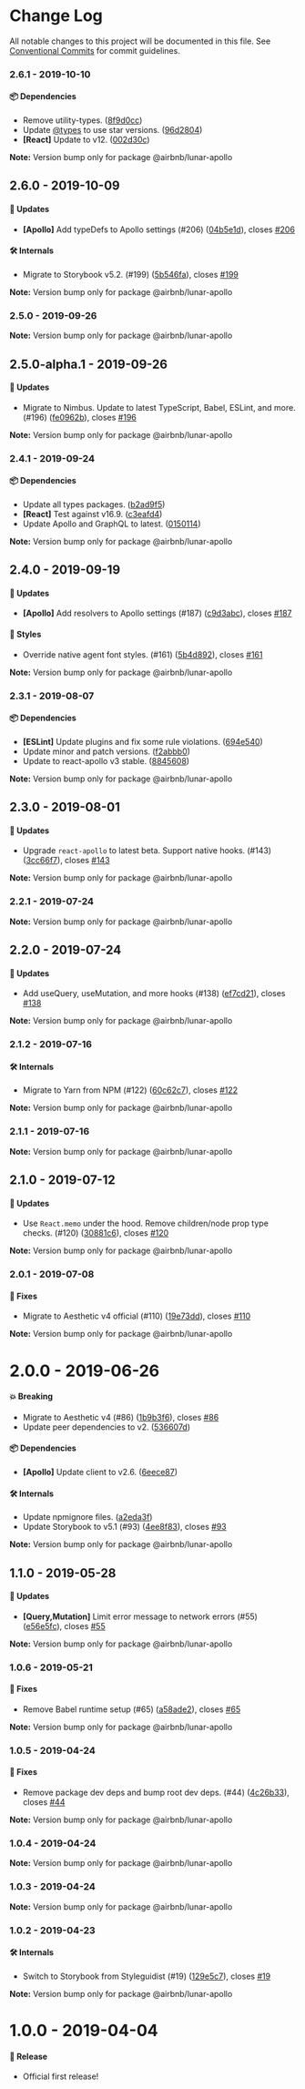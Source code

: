 # Change Log

All notable changes to this project will be documented in this file.
See [Conventional Commits](https://conventionalcommits.org) for commit guidelines.

### 2.6.1 - 2019-10-10

#### 📦 Dependencies

- Remove utility-types. ([8f9d0cc](https://github.com/airbnb/lunar/tree/master/packages/apollo/commit/8f9d0cc))
- Update [@types](https://github.com/types) to use star versions. ([96d2804](https://github.com/airbnb/lunar/tree/master/packages/apollo/commit/96d2804))
- **[React]** Update to v12. ([002d30c](https://github.com/airbnb/lunar/tree/master/packages/apollo/commit/002d30c))

**Note:** Version bump only for package @airbnb/lunar-apollo





## 2.6.0 - 2019-10-09

#### 🚀 Updates

- **[Apollo]** Add typeDefs to Apollo settings (#206) ([04b5e1d](https://github.com/airbnb/lunar/tree/master/packages/apollo/commit/04b5e1d)), closes [#206](https://github.com/airbnb/lunar/tree/master/packages/apollo/issues/206)

#### 🛠 Internals

- Migrate to Storybook v5.2. (#199) ([5b546fa](https://github.com/airbnb/lunar/tree/master/packages/apollo/commit/5b546fa)), closes [#199](https://github.com/airbnb/lunar/tree/master/packages/apollo/issues/199)

**Note:** Version bump only for package @airbnb/lunar-apollo





### 2.5.0 - 2019-09-26

**Note:** Version bump only for package @airbnb/lunar-apollo





## 2.5.0-alpha.1 - 2019-09-26

#### 🚀 Updates

- Migrate to Nimbus. Update to latest TypeScript, Babel, ESLint, and more. (#196) ([fe0962b](https://github.com/airbnb/lunar/tree/master/packages/apollo/commit/fe0962b)), closes [#196](https://github.com/airbnb/lunar/tree/master/packages/apollo/issues/196)

**Note:** Version bump only for package @airbnb/lunar-apollo





### 2.4.1 - 2019-09-24

#### 📦 Dependencies

- Update all types packages. ([b2ad9f5](https://github.com/airbnb/lunar/tree/master/packages/apollo/commit/b2ad9f5))
- **[React]** Test against v16.9. ([c3eafd4](https://github.com/airbnb/lunar/tree/master/packages/apollo/commit/c3eafd4))
- Update Apollo and GraphQL to latest. ([0150114](https://github.com/airbnb/lunar/tree/master/packages/apollo/commit/0150114))

**Note:** Version bump only for package @airbnb/lunar-apollo





## 2.4.0 - 2019-09-19

#### 🚀 Updates

- **[Apollo]** Add resolvers to Apollo settings (#187) ([c9d3abc](https://github.com/airbnb/lunar/tree/master/packages/apollo/commit/c9d3abc)), closes [#187](https://github.com/airbnb/lunar/tree/master/packages/apollo/issues/187)

#### 🎨 Styles

- Override native agent font styles. (#161) ([5b4d892](https://github.com/airbnb/lunar/tree/master/packages/apollo/commit/5b4d892)), closes [#161](https://github.com/airbnb/lunar/tree/master/packages/apollo/issues/161)

**Note:** Version bump only for package @airbnb/lunar-apollo





### 2.3.1 - 2019-08-07

#### 📦 Dependencies

- **[ESLint]** Update plugins and fix some rule violations. ([694e540](https://github.com/airbnb/lunar/tree/master/packages/apollo/commit/694e540))
- Update minor and patch versions. ([f2abbb0](https://github.com/airbnb/lunar/tree/master/packages/apollo/commit/f2abbb0))
- Update to react-apollo v3 stable. ([8845608](https://github.com/airbnb/lunar/tree/master/packages/apollo/commit/8845608))

**Note:** Version bump only for package @airbnb/lunar-apollo





## 2.3.0 - 2019-08-01

#### 🚀 Updates

- Upgrade `react-apollo` to latest beta. Support native hooks. (#143) ([3cc66f7](https://github.com/airbnb/lunar/tree/master/packages/apollo/commit/3cc66f7)), closes [#143](https://github.com/airbnb/lunar/tree/master/packages/apollo/issues/143)

**Note:** Version bump only for package @airbnb/lunar-apollo





### 2.2.1 - 2019-07-24

**Note:** Version bump only for package @airbnb/lunar-apollo





## 2.2.0 - 2019-07-24

#### 🚀 Updates

- Add useQuery, useMutation, and more hooks (#138) ([ef7cd21](https://github.com/airbnb/lunar/tree/master/packages/apollo/commit/ef7cd21)), closes [#138](https://github.com/airbnb/lunar/tree/master/packages/apollo/issues/138)

**Note:** Version bump only for package @airbnb/lunar-apollo





### 2.1.2 - 2019-07-16

#### 🛠 Internals

- Migrate to Yarn from NPM (#122) ([60c62c7](https://github.com/airbnb/lunar/tree/master/packages/apollo/commit/60c62c7)), closes [#122](https://github.com/airbnb/lunar/tree/master/packages/apollo/issues/122)

**Note:** Version bump only for package @airbnb/lunar-apollo





### 2.1.1 - 2019-07-16

**Note:** Version bump only for package @airbnb/lunar-apollo





## 2.1.0 - 2019-07-12

#### 🚀 Updates

- Use `React.memo` under the hood. Remove children/node prop type checks. (#120) ([30881c6](https://github.com/airbnb/lunar/tree/master/packages/apollo/commit/30881c6)), closes [#120](https://github.com/airbnb/lunar/tree/master/packages/apollo/issues/120)

**Note:** Version bump only for package @airbnb/lunar-apollo





### 2.0.1 - 2019-07-08

#### 🐞 Fixes

- Migrate to Aesthetic v4 official (#110) ([19e73dd](https://github.com/airbnb/lunar/tree/master/packages/apollo/commit/19e73dd)), closes [#110](https://github.com/airbnb/lunar/tree/master/packages/apollo/issues/110)

**Note:** Version bump only for package @airbnb/lunar-apollo





# 2.0.0 - 2019-06-26

#### 💥 Breaking

- Migrate to Aesthetic v4 (#86) ([1b9b3f6](https://github.com/airbnb/lunar/tree/master/packages/apollo/commit/1b9b3f6)), closes [#86](https://github.com/airbnb/lunar/tree/master/packages/apollo/issues/86)
- Update peer dependencies to v2. ([536607d](https://github.com/airbnb/lunar/tree/master/packages/apollo/commit/536607d))

#### 📦 Dependencies

- **[Apollo]** Update client to v2.6. ([6eece87](https://github.com/airbnb/lunar/tree/master/packages/apollo/commit/6eece87))

#### 🛠 Internals

- Update npmignore files. ([a2eda3f](https://github.com/airbnb/lunar/tree/master/packages/apollo/commit/a2eda3f))
- Update Storybook to v5.1 (#93) ([4ee8f83](https://github.com/airbnb/lunar/tree/master/packages/apollo/commit/4ee8f83)), closes [#93](https://github.com/airbnb/lunar/tree/master/packages/apollo/issues/93)

**Note:** Version bump only for package @airbnb/lunar-apollo





## 1.1.0 - 2019-05-28

#### 🚀 Updates

- **[Query,Mutation]** Limit error message to network errors (#55) ([e56e5fc](https://github.com/airbnb/lunar/commit/e56e5fc)), closes [#55](https://github.com/airbnb/lunar/issues/55)

**Note:** Version bump only for package @airbnb/lunar-apollo





### 1.0.6 - 2019-05-21

#### 🐞 Fixes

- Remove Babel runtime setup (#65) ([a58ade2](https://github.com/airbnb/lunar/commit/a58ade2)), closes [#65](https://github.com/airbnb/lunar/issues/65)

**Note:** Version bump only for package @airbnb/lunar-apollo





### 1.0.5 - 2019-04-24

#### 🐞 Fixes

- Remove package dev deps and bump root dev deps. (#44) ([4c26b33](https://github.com/airbnb/lunar/commit/4c26b33)), closes [#44](https://github.com/airbnb/lunar/issues/44)

**Note:** Version bump only for package @airbnb/lunar-apollo





### 1.0.4 - 2019-04-24

**Note:** Version bump only for package @airbnb/lunar-apollo





### 1.0.3 - 2019-04-24

**Note:** Version bump only for package @airbnb/lunar-apollo





### 1.0.2 - 2019-04-23

#### 🛠 Internals

- Switch to Storybook from Styleguidist (#19) ([129e5c7](https://github.com/airbnb/lunar/commit/129e5c7)), closes [#19](https://github.com/airbnb/lunar/issues/19)

**Note:** Version bump only for package @airbnb/lunar-apollo





# 1.0.0 - 2019-04-04

#### 🎉 Release

- Official first release!
